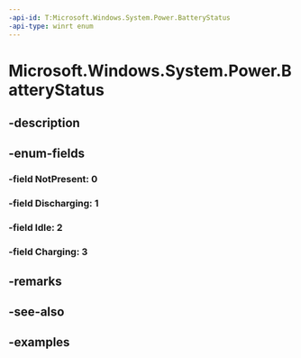 ```yaml
---
-api-id: T:Microsoft.Windows.System.Power.BatteryStatus
-api-type: winrt enum
---
```


# Microsoft.Windows.System.Power.BatteryStatus

<!--
public enum BatteryStatus
-->


## -description

## -enum-fields

### -field NotPresent: 0

### -field Discharging: 1

### -field Idle: 2

### -field Charging: 3

## -remarks

## -see-also

## -examples


